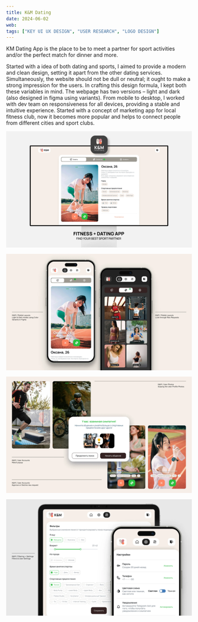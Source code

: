 ```yaml
---
title: K&M Dating
date: 2024-06-02
web:
tags: ["KEY UI UX DESIGN", "USER RESEARCH", "LOGO DESIGN"]
---
```


KM Dating App is the place to be to meet a partner for sport activities and/or the perfect match for dinner and more. 

Started with a idea of both dating and sports, I aimed to provide a modern and clean design, setting it apart from the other dating services. Simultaneously, the website should not be dull or neutral; it ought to make a strong impression for the users. In crafting this design formula, I kept both these variables in mind.
The webpage has two versions – light and dark (also designed in figma using variants). From mobile to desktop, I worked with dev team on responsiveness for all devices, providing a stable and intuitive experience.
Started with a concept of marketing app for local fitness club, now it becomes more popular and helps to connect people from different cities and sport clubs.

![km-case-1@2x](./km-case-1@2x.webp)


![km-case-2@2x@2x](./km-case-2@2x.webp)


![km-case-3@2x@2x](./km-case-3@2x.webp)


![km-case-4@2x@2x](./km-case-4@2x.webp)

